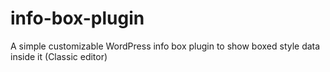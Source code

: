 # info-box-plugin
A simple customizable WordPress info box plugin to show boxed style data inside it (Classic editor)
